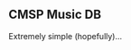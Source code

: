 ## CMSP Music DB

Extremely simple (hopefully)...

<link rel="stylesheet" href="https://cdn.datatables.net/1.11.5/css/jquery.dataTables.min.css"> 
<table id="table" class="display" style="width:100%">
</table>



<div id="js">
 <script src="https://code.jquery.com/jquery-3.2.1.min.js"></script>
 <script src="https://cdn.datatables.net/1.11.5/js/jquery.dataTables.min.js"></script>
 <script>
const csv_data_url = 'https://raw.githubusercontent.com/cmsp-music-db/cmsp-music-db.github.io/main/data.csv';

// Convoluted hand-crafted shitty csv parser lmao
function parse_csv(str) {
  let in_quote = false;
  let rows = [];
  let row = [];
  let column = "";
  
  // A few helper functions
  const terminate_row = () => {
    row.push(column);
    column = "";
    
    rows.push(row);
    row = [];
  };
  
  const terminate_col = () => {
    row.push(column);
    column = "";
  };
  
  for(let i = 0; i < str.length; i++) {
    if(!in_quote) {
      switch(str[i]) {
        case '\"':
          in_quote = true;
          continue;
        case '\n':
          terminate_row();
          continue;
        case '\r':
          continue;
        case ',':
          terminate_col();
          continue;       
      }
    } else if(str[i] == '\"') { // If we are in a quote and we got a quote char, we get out
      if(str[i - 1] === '\\' || str[i - 1] === '\"') { // Escape char
        column += '\"';
        continue;
      }
      
      in_quote = false;
      continue;
    }
    
    column += str[i];
  }
                                
  return rows;
}

                                
$(document).ready(function() {
  $.get(csv_data_url, (data, status) => {
    const parsed = parse_csv(data);
    parsed.splice(0, 1); // Remove first row
    console.log(parsed);
    $('#table').DataTable({
	    responsive: true,
	    data: parsed,
	    columns: [
        { title: "Composer" },
        { title: "Arranger / Transcriber" },
        { title: "Title" },
        { title: "Edition" },
        { title: "Instrumentation" },
        { title: "Editor" }
	    ]
    });
  });
});
                                

 </script>
</div>
